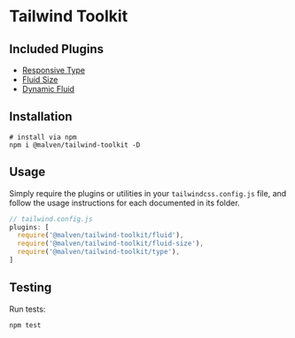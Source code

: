 # Tailwind Toolkit

## Included Plugins

- [Responsive Type]()
- [Fluid Size]()
- [Dynamic Fluid]()

## Installation

```shell
# install via npm
npm i @malven/tailwind-toolkit -D
```

## Usage

Simply require the plugins or utilities in your `tailwindcss.config.js` file, and follow the usage instructions for each documented in its folder.

```js
// tailwind.config.js
plugins: [
  require('@malven/tailwind-toolkit/fluid'),
  require('@malven/tailwind-toolkit/fluid-size'),
  require('@malven/tailwind-toolkit/type'),
]
```

## Testing

Run tests:
```shell
npm test
```
